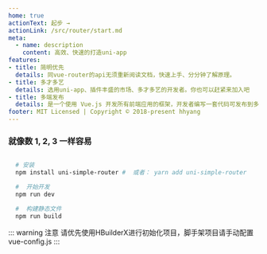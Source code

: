 ```yaml
---
home: true
actionText: 起步 →
actionLink: /src/router/start.md
meta:
  - name: description
    content: 高效、快速的打造uni-app
features:
- title: 简明优先
  details: 同vue-router的api无须重新阅读文档，快速上手、分分钟了解原理。
- title: 多才多艺
  details: 选用uni-app、插件丰盛的市场、多才多艺的开发者。你也可以赶紧来加入吧
- title: 多端发布
  details: 是一个使用 Vue.js 开发所有前端应用的框架，开发者编写一套代码可发布到多个平台
footer: MIT Licensed | Copyright © 2018-present hhyang
---
```


### 就像数 1, 2, 3 一样容易 

``` bash      

  # 安装
  npm install uni-simple-router #  或者： yarn add uni-simple-router

  #  开始开发
  npm run dev

  #  构建静态文件
  npm run build

```
::: warning 注意
请优先使用HBuilderX进行初始化项目，脚手架项目请手动配置vue-config.js
:::